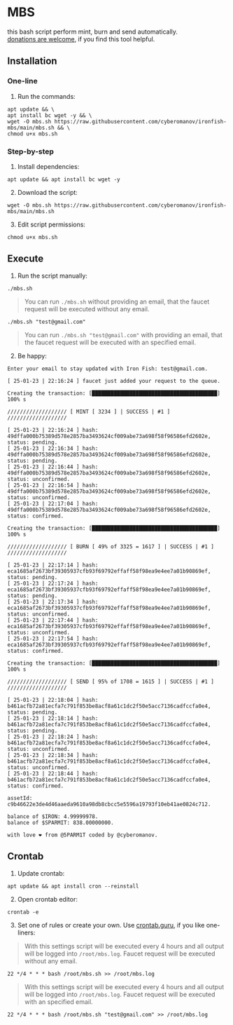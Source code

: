 # MBS

this bash script perform mint, burn and send automatically.<br>
[donations are welcome](https://cyberomanov.tech/WTF_donate), if you find this tool helpful.

## Installation

### One-line

1. Run the commands:
```
apt update && \
apt install bc wget -y && \
wget -O mbs.sh https://raw.githubusercontent.com/cyberomanov/ironfish-mbs/main/mbs.sh && \
chmod u+x mbs.sh
```
### Step-by-step

1. Install dependencies:
```
apt update && apt install bc wget -y
```
2. Download the script:
```
wget -O mbs.sh https://raw.githubusercontent.com/cyberomanov/ironfish-mbs/main/mbs.sh
```
3. Edit script permissions:
```
chmod u+x mbs.sh
```

## Execute

1. Run the script manually:
```
./mbs.sh
```
> You can run `./mbs.sh` without providing an email, that the faucet request will be executed without any email.
```
./mbs.sh "test@gmail.com"
```
> You can run `./mbs.sh "test@gmail.com"` with providing an email, that the faucet request will be executed with an specified email.
2. Be happy:
```
Enter your email to stay updated with Iron Fish: test@gmail.com.

[ 25-01-23 | 22:16:24 ] faucet just added your request to the queue.

Creating the transaction: [████████████████████████████████████████] 100% s

/////////////////// [ MINT [ 3234 ] | SUCCESS | #1 ] ///////////////////

[ 25-01-23 | 22:16:24 ] hash: 49dffa000b75389d578e2857ba3493624cf009abe73a698f58f96586efd2602e, status: pending.
[ 25-01-23 | 22:16:34 ] hash: 49dffa000b75389d578e2857ba3493624cf009abe73a698f58f96586efd2602e, status: pending.
[ 25-01-23 | 22:16:44 ] hash: 49dffa000b75389d578e2857ba3493624cf009abe73a698f58f96586efd2602e, status: unconfirmed.
[ 25-01-23 | 22:16:54 ] hash: 49dffa000b75389d578e2857ba3493624cf009abe73a698f58f96586efd2602e, status: unconfirmed.
[ 25-01-23 | 22:17:04 ] hash: 49dffa000b75389d578e2857ba3493624cf009abe73a698f58f96586efd2602e, status: confirmed.

Creating the transaction: [████████████████████████████████████████] 100% s

/////////////////// [ BURN [ 49% of 3325 = 1617 ] | SUCCESS | #1 ] ///////////////////

[ 25-01-23 | 22:17:14 ] hash: eca1685af2673bf39305937cfb93f69792effaff58f98ea9e4ee7a01b90869ef, status: pending.
[ 25-01-23 | 22:17:24 ] hash: eca1685af2673bf39305937cfb93f69792effaff58f98ea9e4ee7a01b90869ef, status: pending.
[ 25-01-23 | 22:17:34 ] hash: eca1685af2673bf39305937cfb93f69792effaff58f98ea9e4ee7a01b90869ef, status: unconfirmed.
[ 25-01-23 | 22:17:44 ] hash: eca1685af2673bf39305937cfb93f69792effaff58f98ea9e4ee7a01b90869ef, status: unconfirmed.
[ 25-01-23 | 22:17:54 ] hash: eca1685af2673bf39305937cfb93f69792effaff58f98ea9e4ee7a01b90869ef, status: confirmed.

Creating the transaction: [████████████████████████████████████████] 100% s

/////////////////// [ SEND [ 95% of 1708 = 1615 ] | SUCCESS | #1 ] ///////////////////

[ 25-01-23 | 22:18:04 ] hash: b461acfb72a81ecfa7c791f853be8acf8a61c1dc2f50e5acc7136cadfccfa0e4, status: pending.
[ 25-01-23 | 22:18:14 ] hash: b461acfb72a81ecfa7c791f853be8acf8a61c1dc2f50e5acc7136cadfccfa0e4, status: pending.
[ 25-01-23 | 22:18:24 ] hash: b461acfb72a81ecfa7c791f853be8acf8a61c1dc2f50e5acc7136cadfccfa0e4, status: unconfirmed.
[ 25-01-23 | 22:18:34 ] hash: b461acfb72a81ecfa7c791f853be8acf8a61c1dc2f50e5acc7136cadfccfa0e4, status: unconfirmed.
[ 25-01-23 | 22:18:44 ] hash: b461acfb72a81ecfa7c791f853be8acf8a61c1dc2f50e5acc7136cadfccfa0e4, status: confirmed.

assetId: c9b46622e3de4d46aaeda9610a98db8cbcc5e5596a19793f10eb41ae0824c712.

balance of $IRON: 4.99999978.
balance of $SPARMIT: 838.00000000.

with love ❤️ from @5PARM1T coded by @cyberomanov.
```

## Crontab
1. Update crontab:
```
apt update && apt install cron --reinstall
```
2. Open crontab editor:
```
crontab -e
```
3. Set one of rules or create your own. Use [crontab.guru](https://crontab.guru/), if you like one-liners:
> With this settings script will be executed every 4 hours and all output will be logged into `/root/mbs.log`.
> Faucet request will be executed without any email.
```
22 */4 * * * bash /root/mbs.sh >> /root/mbs.log
```
> With this settings script will be executed every 4 hours and all output will be logged into `/root/mbs.log`.
> Faucet request will be executed with an specified email.
```
22 */4 * * * bash /root/mbs.sh "test@gmail.com" >> /root/mbs.log
```
